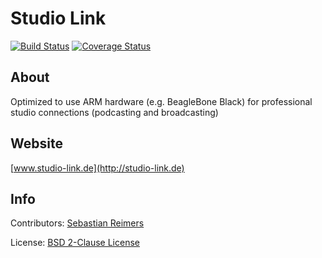 # Studio Link

[![Build Status](https://travis-ci.org/studio-connect/webapp.png)](https://travis-ci.org/studio-connect/webapp)
[![Coverage Status](https://coveralls.io/repos/studio-connect/webapp/badge.png)](https://coveralls.io/r/studio-connect/webapp)

## About

Optimized to use ARM hardware (e.g. BeagleBone Black) for professional studio connections (podcasting and broadcasting) 

## Website

[www.studio-link.de](http://studio-link.de)

## Info

Contributors: [Sebastian Reimers](https://github.com/sreimers/)

License: [BSD 2-Clause License](http://opensource.org/licenses/BSD-2-Clause)
